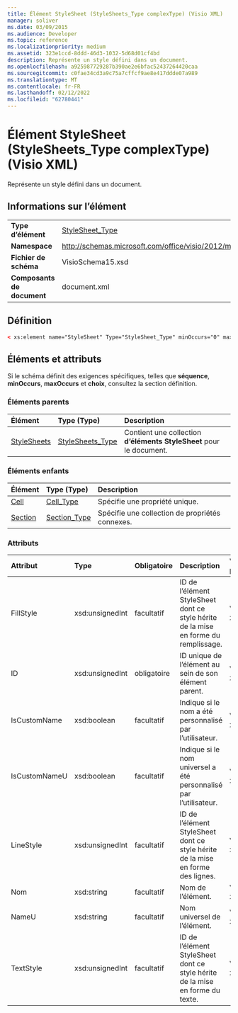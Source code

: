 ```yaml
---
title: Élément StyleSheet (StyleSheets_Type complexType) (Visio XML)
manager: soliver
ms.date: 03/09/2015
ms.audience: Developer
ms.topic: reference
ms.localizationpriority: medium
ms.assetid: 323e1ccd-8ddd-46d3-1032-5d68d01cf4bd
description: Représente un style défini dans un document.
ms.openlocfilehash: a925987729287b390ae2e6bfac52437264420caa
ms.sourcegitcommit: c0fae34cd3a9c75a7cffcf9ae8e417ddde07a989
ms.translationtype: MT
ms.contentlocale: fr-FR
ms.lasthandoff: 02/12/2022
ms.locfileid: "62780441"
---
```

# <a name="stylesheet-element-stylesheets_type-complextype-visio-xml"></a>Élément StyleSheet (StyleSheets_Type complexType) (Visio XML)

Représente un style défini dans un document.
  
## <a name="element-information"></a>Informations sur l’élément

|||
|:-----|:-----|
|**Type d’élément** <br/> |[StyleSheet_Type](stylesheet_type-complextypevisio-xml.md) <br/> |
|**Namespace** <br/> |http://schemas.microsoft.com/office/visio/2012/main  <br/> |
|**Fichier de schéma** <br/> |VisioSchema15.xsd  <br/> |
|**Composants de document** <br/> |document.xml  <br/> |
   
## <a name="definition"></a>Définition

```XML
< xs:element name="StyleSheet" Type="StyleSheet_Type" minOccurs="0" maxOccurs="unbounded" ></xs:element >
```

## <a name="elements-and-attributes"></a>Éléments et attributs

Si le schéma définit des exigences spécifiques, telles que **séquence**, **minOccurs**, **maxOccurs** et **choix**, consultez la section définition. 
  
### <a name="parent-elements"></a>Éléments parents

|**Élément**|**Type (Type)**|**Description**|
|:-----|:-----|:-----|
|[StyleSheets](stylesheets-element-visiodocument_type-complextypevisio-xml.md) <br/> |[StyleSheets_Type](stylesheets_type-complextypevisio-xml.md) <br/> |Contient une collection **d’éléments StyleSheet** pour le document. |
   
### <a name="child-elements"></a>Éléments enfants

|**Élément**|**Type (Type)**|**Description**|
|:-----|:-----|:-----|
|[Cell](cell-elementvisio-xml.md) <br/> |[Cell_Type](cell_type-complextypevisio-xml.md) <br/> |Spécifie une propriété unique. |
|[Section](section-element-sheet_type-complextypevisio-xml.md) <br/> |[Section_Type](section_type-complextypevisio-xml.md) <br/> |Spécifie une collection de propriétés connexes. |
   
### <a name="attributes"></a>Attributs

|**Attribut**|**Type**|**Obligatoire**|**Description**|**Valeurs possibles**|
|:-----|:-----|:-----|:-----|:-----|
|FillStyle  <br/> |xsd:unsignedInt  <br/> |facultatif  <br/> |ID de l’élément StyleSheet dont ce style hérite de la mise en forme du remplissage. |Valeurs du type xsd:unsignedInt. |
|ID  <br/> |xsd:unsignedInt  <br/> |obligatoire  <br/> |ID unique de l’élément au sein de son élément parent. |Valeurs du type xsd:unsignedInt. |
|IsCustomName  <br/> |xsd:boolean  <br/> |facultatif  <br/> |Indique si le nom a été personnalisé par l’utilisateur. |Valeurs du type xsd:boolean. |
|IsCustomNameU  <br/> |xsd:boolean  <br/> |facultatif  <br/> |Indique si le nom universel a été personnalisé par l’utilisateur. |Valeurs du type xsd:boolean. |
|LineStyle  <br/> |xsd:unsignedInt  <br/> |facultatif  <br/> |ID de l’élément StyleSheet dont ce style hérite de la mise en forme des lignes. |Valeurs du type xsd:unsignedInt. |
|Nom  <br/> |xsd:string  <br/> |facultatif  <br/> |Nom de l’élément. |Valeurs du type xsd:string. |
|NameU  <br/> |xsd:string  <br/> |facultatif  <br/> |Nom universel de l’élément. |Valeurs du type xsd:string. |
|TextStyle  <br/> |xsd:unsignedInt  <br/> |facultatif  <br/> |ID de l’élément StyleSheet dont ce style hérite de la mise en forme du texte. |Valeurs du type xsd:unsignedInt. |
   

